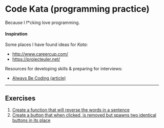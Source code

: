 # Code Kata (programming practice)
Because I f*cking love programming.

#### Inspiration
Some places I have found ideas for *Kata*:

- http://www.careercup.com/
- https://projecteuler.net/

Resources for developing skills & preparing for interviews:

- [Always Be Coding (article)](https://medium.com/@davidbyttow/abc-always-be-coding-d5f8051afce2)


---

## Exercises
1. [Create a function that will reverse the words in a sentence][1]
2. [Create a button that when clicked, is removed but spawns two identical buttons in its place][2]


[1]: exercises/1-reverse-words/
[2]: exercises/2-hydra/